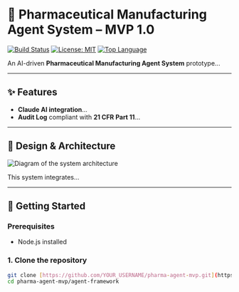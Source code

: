 # 💊 Pharmaceutical Manufacturing Agent System – MVP 1.0

[![Build Status](https://img.shields.io/badge/build-passing-green)](https://github.com/YOUR_USERNAME/pharma-agent-mvp)
[![License: MIT](https://img.shields.io/badge/License-MIT-yellow.svg)](https://opensource.org/licenses/MIT)
[![Top Language](https://img.shields.io/github/languages/top/YOUR_USERNAME/pharma-agent-mvp)](https://github.com/YOUR_USERNAME/pharma-agent-mvp)

An AI-driven **Pharmaceutical Manufacturing Agent System** prototype...

---

## ✨ Features
- **Claude AI integration**...
- **Audit Log** compliant with **21 CFR Part 11**...

---

## 🎨 Design & Architecture

![Diagram of the system architecture](link_to_your_exported_image.png)

This system integrates...

---

## 🚀 Getting Started

### Prerequisites
- Node.js installed

### 1. Clone the repository
```bash
git clone [https://github.com/YOUR_USERNAME/pharma-agent-mvp.git](https://github.com/YOUR_USERNAME/pharma-agent-mvp.git)
cd pharma-agent-mvp/agent-framework